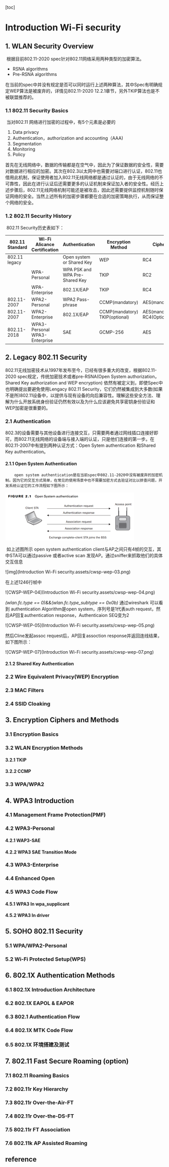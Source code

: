 [toc]

# Introduction Wi-Fi security

## 1. WLAN Security Overview

​		根据目前802.11-2020 spec针对802.11网络采用两种类型的加密算法。

-  RSNA algorithms
- Pre-RSNA algorithms

​		在当前的spec中并没有规定是否可以同时运行上述两种算法，其中Spec有明确规定WEP算法是被废弃的，详情见802.11-2020 12.2.1章节，另外TKIP算法也是不被联盟推荐的。

### 1.1 802.11 Security Basics

​		当对802.11 网络进行加密的过程中，有5个元素是必要的

1.  Data privacy
2. Authentication，authorization and accounting（AAA)
3. Segmentation
4. Monitoring
5. Policy

​		首先在无线网络中，数据的传输都是在空气中，因此为了保证数据的安全性，需要对数据进行相应的加密。其次在802.3以太网中也需要对端口进行认证，802.11也借用此机制，保证使用者加入802.11无线网络都是通过认证的，由于无线网络的不可靠性，因此在进行认证后还需要更多的认证机制来保证加入者的安全性。经历上述步骤后，802.11无线网络机制可能还是被攻击，因此还需要提供监控机制随时保证网络的安全。当然上述所有的加密步骤都要在合适的加密策略执行，从而保证整个网络的安全。

### 1.2 802.11 Security History

​		802.11 Security历史表如下：

| 802.11 Standard | Wi-Fi Alicance Certification       | Authentication                 | Encryption Method                   | Cipher                            | Key Generation |
| --------------- | ---------------------------------- | ------------------------------ | ----------------------------------- | --------------------------------- | -------------- |
| 802.11 legacy   |                                    | Open system or Shared Key      | WEP                                 | RC4                               | Static         |
|                 | WPA-Personal                       | WPA PSK and WPA Pre-Shared Key | TKIP                                | RC2                               | Dynamic        |
|                 | WPA-Enterprise                     | 802.1X/EAP                     | TKIP                                | RC4                               | Dynamic        |
| 802.11-2007     | WPA2-Personal                      | WPA2 Pass-phrase               | CCMP(mandatory)                     | AES(mandatory)                    | Dynamic        |
| 802.11-2007     | WPA2-Enterprise                    | 802.1X/EAP                     | CCMP(mandatory)<br />TKIP(optional) | AES(mandatory)<br />RC4(Optional) | Dynamic        |
| 802.11-2018     | WPA3-Personal<br />WPA3-Enterprise | SAE                            | GCMP-256                            | AES                               | SAE handshake  |





## 2. Legacy 802.11 Security

​		802.11无线加密技术从1997年发布至今，已经有很多重大的改变，根据802.11-2020 spec规定，传统加密技术或者pre-RSNA(Open System authorization，Shared Key authorization and WEP encryption) 依然有被定义到，即使Spec中也明确提出要避免使用Lengacy 802.11 Security，它们仍然被集成到大多数(如果不是所)802.11设备中，以提供与现有设备的向后兼容性。理解这些安全方法、理解为什么开放系统身份验证仍然有效以及为什么应该避免共享密钥身份验证和WEP加密是很重要的。

### 2.1 Authentication

​		802.3的设备需要与其他设备进行连接交互，只需要两者通过网线插口连接好即可，而802.11无线网络的设备端与接入端的认证，只是他们连接的第一步。在802.11-2007中有提到两种认证方式：Open Sytem authentication 和Shared Key authentication。

#### 2.1.1 Open System Authentication

 		open system authentication是在当前spec中802.11-2020中没有被废弃的加密机制。因为它的交互方式简单，在常见的使用场景中也不需要加密方式去验证对比以排查问题，开发系统认证它的工作流程如下图所示：

<img src="Introduction Wi-Fi security.assets/image-20221209225555280.png" alt="image-20221209225555280" style="zoom:50%;" />

​		如上述图所示 open system authentication client与AP之间只有4帧的交互，其中STA可以通过passive 或者active scan 发现AP。通过sniffer来抓取他们的具体交互信息

![img](Introduction Wi-Fi security.assets/cwsp-wep-03.png)

在上述1246行帧中

![CWSP-WEP-04](Introduction Wi-Fi security.assets/cwsp-wep-04.png)

*(wlan.fc.type == 0)&&(wlan.fc.type_subtype == 0x0b)* 通过wireshark 可以看到 authentication Algorithm是open system，序列号是1代表auth request，然后AP回复authentication response，Authenticaion SEQ变为2

![CWSP-WEP-05](Introduction Wi-Fi security.assets/cwsp-wep-05.png)

然后Cline发起assoc request后，AP回复assoction response并返回连线结果，如下图所示：

![CWSP-WEP-07](Introduction Wi-Fi security.assets/cwsp-wep-07.png)



#### 2.1.2 Shared Key Authentication

### 2.2 Wire Equivalent Privacy(WEP) Encryption

### 2.3 MAC Filters

### 2.4 SSID Cloaking

## 3. Encryption Ciphers and Methods

### 3.1 Encryption Basics

### 3.2 WLAN Encryption Methods

#### 3.2.1 TKIP

#### 3.2.2 CCMP

### 3.3 WPA/WPA2

## 4. WPA3 Introduction

### 4.1 Management Frame Protection(PMF)

### 4.2 WPA3-Personal

#### 4.2.1 WAP3-SAE

#### 4.2.2 WPA3  SAE Transition Mode

### 4.3  WPA3-Enterprise

### 4.4 Enhanced Open

### 4.5 WPA3 Code Flow

#### 4.5.1 WPA3 In wpa_supplicant

#### 4.5.2 WPA3 In driver

## 5. SOHO 802.11 Security

### 5.1  WPA/WPA2-Personal

### 5.2 Wi-Fi Protected Setup(WPS)

## 6. 802.1X Authentication Methods

### 6.1 802.1X Introduction Architecture

### 6.2 802.1X EAPOL & EAPOR

### 6.3 802.1 Authentication Flow

### 6.4 802.1X MTK Code Flow

### 6.5 802.1X 环境搭建及测试

## 7. 802.11 Fast Secure Roaming (option)

### 7.1 802.11 Roaming Basics

### 7.2 802.11r Key Hierarchy

### 7.3 802.11r Over-the-Air-FT

### 7.4 802.11r Over-the-DS-FT

### 7.5 802.11r FT Association

### 7.6 802.11k AP Assisted Roaming

## reference













